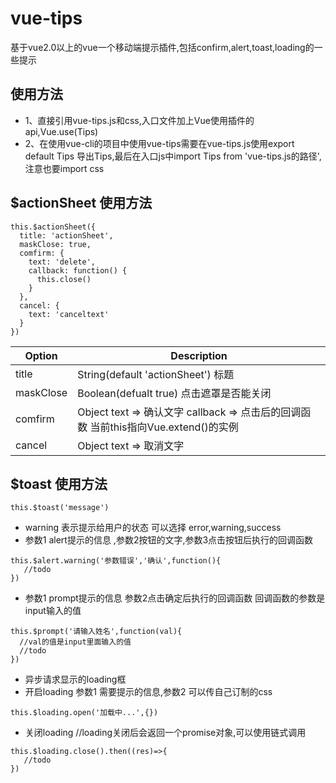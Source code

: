 # vue-tips
基于vue2.0以上的vue一个移动端提示插件,包括confirm,alert,toast,loading的一些提示
## 使用方法 
* 1、直接引用vue-tips.js和css,入口文件加上Vue使用插件的api,Vue.use(Tips)
* 2、在使用vue-cli的项目中使用vue-tips需要在vue-tips.js使用export default Tips 导出Tips,最后在入口js中import Tips from 'vue-tips.js的路径',注意也要import css
## $actionSheet 使用方法
```
this.$actionSheet({
  title: 'actionSheet',
  maskClose: true,
  comfirm: {
    text: 'delete',
    callback: function() {
      this.close()
    }
  },
  cancel: {
    text: 'canceltext'
  }
})
```
| Option | Description |
| ----- | ----- |
| title  | String(default 'actionSheet') 标题 |
| maskClose | Boolean(defualt true) 点击遮罩是否能关闭 |
| comfirm | Object text => 确认文字 callback => 点击后的回调函数 当前this指向Vue.extend()的实例|
| cancel | Object text => 取消文字 |


## $toast 使用方法
```
this.$toast('message')
```

* warning 表示提示给用户的状态 可以选择 error,warning,success
* 参数1 alert提示的信息 ,参数2按钮的文字,参数3点击按钮后执行的回调函数
```
this.$alert.warning('参数错误','确认',function(){
   //todo
})
```
* 参数1 prompt提示的信息 参数2点击确定后执行的回调函数 回调函数的参数是input输入的值

```
this.$prompt('请输入姓名',function(val){
  //val的值是input里面输入的值
  //todo
})
```

* 异步请求显示的loading框
* 开启loading 参数1 需要提示的信息,参数2 可以传自己订制的css
```
this.$loading.open('加载中...',{})
```
* 关闭loading  //loading关闭后会返回一个promise对象,可以使用链式调用

```
this.$loading.close().then((res)=>{
   //todo
})
```

